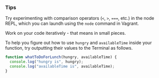 ### Tips

Try experimenting with comparison operators (`<`, `>`, `===`, etc.) in the node REPL, which you can laundh using the `node` command in Vagrant.

Work on your code iteratively - that means in small pieces.

To help you figure out how to use `hungry` and `availableTime` inside your function, try outputting their values to the Terminal as follows.

```javascript
function whatToDoForLunch(hungry, availableTime) {
  console.log("hungry is", hungry);
  console.log("availableTime is", availableTime);
}
```